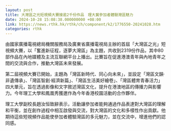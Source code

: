 ```yaml
---
layout: post
title: 大灣區之光短視頻大賽接逾2千份作品　理大冀參加者體驗灣區魅力
date: 2024-10-28 15:08:38.000000000 +08:00
link: https://news.rthk.hk/rthk/ch/component/k2/1776550-20241028.htm
categories: rthk
---
```


由國家廣播電視總局機關服務局及廣東省廣播電視局主辦的首屆「大灣區之光」短視頻大賽，以「奮進新征程，逐夢大灣區」為主題，共收到2319份作品，其中80部作品在內地媒體及主流互聯網平台上播出。比賽旨在促進港澳青年與內地青年之間的交流與合作，推動大灣區未來發展。

第二屆視頻大賽已開始，主題為「灣區新時代、同心向未來」，並設定「灣區文韻·非遺傳承」、「灣區智創·經濟新篇」、「灣區生活美好繪卷」、「灣區體育青春活力」四大單元，旨在透過影像和文字敘述灣區文化，提升在港澳地區的傳播力與影響力。今年理工大學和鳳凰秀獲邀作為今年香港校園活動的合作夥伴。

理工大學副校長趙汝恒致辭表示，活動讓參加者能夠通過作品表達對大灣區的理解和平衡，並在創作過程中相互啟發與交流，對大灣區的文化和多樣性作出貢獻。他期待這些短視頻作品能使參加者體驗灣區的多元魅力，並在交流中，增進他們的認同感。
